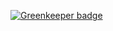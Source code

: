 
[![Greenkeeper badge](https://badges.greenkeeper.io/joe1234pk/tomata_new.svg)](https://greenkeeper.io/)
